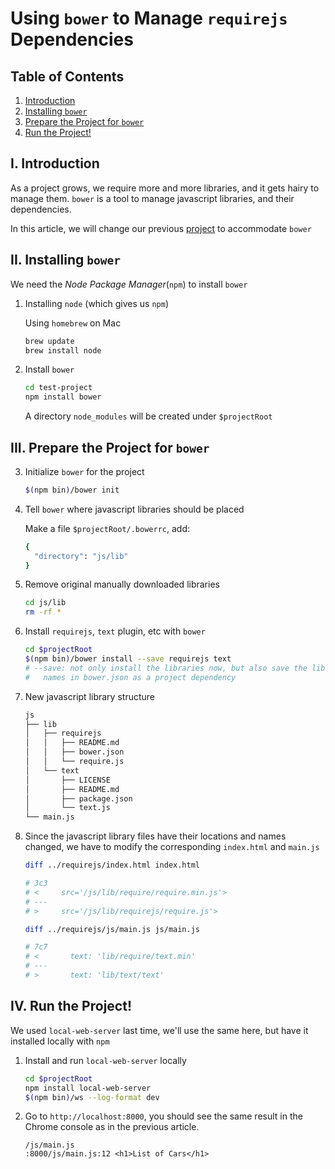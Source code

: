 # Using `bower` to Manage `requirejs` Dependencies

## Table of Contents

1. [Introduction](#i-introduction)
2. [Installing `bower`](#ii-installing-bower)
3. [Prepare the Project for `bower`](#iii-prepare-the-project-for-bower)
4. [Run the Project!](#iv-run-the-project)

## I. Introduction

As a project grows, we require more and more libraries, and it gets hairy to
manage them. `bower` is a tool to manage javascript libraries, and their
dependencies.

In this article, we will change our previous [project](requirejs) to accommodate
`bower`

## II. Installing `bower`

We need the _Node Package Manager_(`npm`) to install `bower`

1. Installing `node` (which gives us `npm`)

    Using `homebrew` on Mac

    ```sh
    brew update
    brew install node
    ```

2. Install `bower`

    ```sh
    cd test-project
    npm install bower
    ```

    A directory `node_modules` will be created under `$projectRoot`

## III. Prepare the Project for `bower`

3. Initialize `bower` for the project

    ```sh
    $(npm bin)/bower init
    ```

1. Tell `bower` where javascript libraries should be placed

    Make a file `$projectRoot/.bowerrc`, add:

    ```sh
    {
      "directory": "js/lib"
    }
    ```

2. Remove original manually downloaded libraries

    ```sh
    cd js/lib
    rm -rf *
    ```

3. Install `requirejs`, `text` plugin, etc with `bower`

    ```sh
    cd $projectRoot
    $(npm bin)/bower install --save requirejs text
    # --save: not only install the libraries now, but also save the library
    #   names in bower.json as a project dependency
    ```

4. New javascript library structure

    ```sh
    js
    ├── lib
    │   ├── requirejs
    │   │   ├── README.md
    │   │   ├── bower.json
    │   │   └── require.js
    │   └── text
    │       ├── LICENSE
    │       ├── README.md
    │       ├── package.json
    │       └── text.js
    └── main.js
    ```

5. Since the javascript library files have their locations and names changed,
  we have to modify the corresponding `index.html` and `main.js`

    ```sh
    diff ../requirejs/index.html index.html

    # 3c3
    # <     src='/js/lib/require/require.min.js'>
    # ---
    # >     src='/js/lib/requirejs/require.js'>

    diff ../requirejs/js/main.js js/main.js

    # 7c7
    # <       text: 'lib/require/text.min'
    # ---
    # >       text: 'lib/text/text'
    ```

## IV. Run the Project!

We used `local-web-server` last time, we'll use the same here, but have it
installed locally with `npm`

1. Install and run `local-web-server` locally

    ```sh
    cd $projectRoot
    npm install local-web-server
    $(npm bin)/ws --log-format dev
    ```

2. Go to `http://localhost:8000`, you should see the same result in the Chrome
  console as in the previous article.

    ```text
    /js/main.js
    :8000/js/main.js:12 <h1>List of Cars</h1>
    ```
